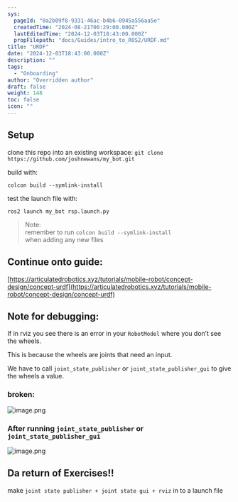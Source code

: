```yaml
---
sys:
  pageId: "0a2b09f8-9331-46ac-b4b6-0945a556aa5e"
  createdTime: "2024-08-21T00:29:00.000Z"
  lastEditedTime: "2024-12-03T18:43:00.000Z"
  propFilepath: "docs/Guides/intro_to_ROS2/URDF.md"
title: "URDF"
date: "2024-12-03T18:43:00.000Z"
description: ""
tags:
  - "Onboarding"
author: "Overridden author"
draft: false
weight: 148
toc: false
icon: ""
---
```


## Setup

clone this repo into an existing workspace:
`git clone https://github.com/joshnewans/my_bot.git`

build with:

`colcon build --symlink-install`

test the launch file with:

`ros2 launch my_bot rsp.launch.py`

> Note:  
> remember to run `colcon build --symlink-install`  
> when adding any new files

## Continue onto guide:

[https://articulatedrobotics.xyz/tutorials/mobile-robot/concept-design/concept-urdf](https://articulatedrobotics.xyz/tutorials/mobile-robot/concept-design/concept-urdf)

## Note for debugging:

If in rviz you see there is an error in your `RobotModel` where you don’t see the wheels.

This is because the wheels are joints that need an input. 

We have to call `joint_state_publisher` or `joint_state_publisher_gui` to give the wheels a value.

### broken:

![image.png](https://prod-files-secure.s3.us-west-2.amazonaws.com/d518164a-d88e-44d1-a4ee-3adb3bd8bce0/96a1d089-1f17-4dbf-8563-f2aef56a4d37/image.png?X-Amz-Algorithm=AWS4-HMAC-SHA256&X-Amz-Content-Sha256=UNSIGNED-PAYLOAD&X-Amz-Credential=ASIAZI2LB466SXWMMQLH%2F20250329%2Fus-west-2%2Fs3%2Faws4_request&X-Amz-Date=20250329T200757Z&X-Amz-Expires=3600&X-Amz-Security-Token=IQoJb3JpZ2luX2VjEBMaCXVzLXdlc3QtMiJGMEQCIEutHo0%2FzhYSq5%2BlFlU3X1MA1Zl5kvIPEKldFF5ReEntAiBoiAs21xJQOxiqVYccT%2BDUx41Lkfj7%2FHuVN4MhtabAQir%2FAwh8EAAaDDYzNzQyMzE4MzgwNSIMb69krL4NiBigUoyCKtwDwHNi3XCI%2F5PW%2Ffxpmpyo3X8zTqVERgKOlPVIC8g5MXu%2FDTXeyi1MYoHQVkYftxO1HQydTaCSPVWHNrW%2FTE2bbdQhmzF2eIehpdFAGSw407aQCi0H4nGqaQ%2BP68iCD%2BzrHK2CzIOQRgCCGZU196CBr3v4sIYQMvKGbXioKgWyi2cKvw4NYuYJLfpujT7DGzrfTsFHCsISxduNcXKBbKGF80EHsXwXZUQAottnn5wgISA4hFHTJYl00Xwf9vdmgjd8%2BNG1XF1B6XCBF2Laq3B9AEi69AkZGu8mtQOyEX%2BMUS7Vcca78qVWmKABDdPT4ExijacETQskLa6rjzowraWMtIZDDR3XE5Mq5IcMDjjE9MpNbHEbUhSDOHxaAdlUyU0Y0YQVSxrtjn6xkC9rhsEI6XIN2CIr4XFOAQZ9lnbQNHTTpLWlyFHIARL3cGSopt%2BljzSJpYSfbIb%2B1wtsd6duvt1Wy3M3g95%2FeI%2B0vFJzj76C3B%2BRelQ20lnpf%2BV1t4h5U9N5WGBx6u%2FSjrkLBCwTITt27Nur28FoQsOuRAw%2BzjLxsE2Qf21cYCNthRcIvRIkQIY%2FosBHZ9mM2Q%2BWFZBVkozqFO0WCdetEqwgqKLo%2BbMAWzSywP7tZ5yUL6Mwt4qhvwY6pgEoVNFNFPnW6jGw3nBCI763Rz4WccuKFeAO75y189EJ2bhLpH8sHBA7duwS4NIJ19dfhms9hJdrXLPGzwtnTnwqckBgRJPWq34u2YOCuu%2BlV4VxaYPKGEfACYkig7uL4NFc8kvCNGGkNjO3VUKjL%2FuxQ3LcuTQ1YCbXfv1%2BLfPB%2FnQrdK4C0ctCpSk1WuuShR%2FJ1JyJWTmZGM8qUsjvLub31CYHfoUj&X-Amz-Signature=838fc66eae1c1a4ee864ce93156d11b6196362ab6b41429a273489c4afecfa83&X-Amz-SignedHeaders=host&x-id=GetObject)

### After running `joint_state_publisher` or `joint_state_publisher_gui`

![image.png](https://prod-files-secure.s3.us-west-2.amazonaws.com/d518164a-d88e-44d1-a4ee-3adb3bd8bce0/130c99c7-1b0b-4031-9953-844fc3950ff4/image.png?X-Amz-Algorithm=AWS4-HMAC-SHA256&X-Amz-Content-Sha256=UNSIGNED-PAYLOAD&X-Amz-Credential=ASIAZI2LB466SXWMMQLH%2F20250329%2Fus-west-2%2Fs3%2Faws4_request&X-Amz-Date=20250329T200757Z&X-Amz-Expires=3600&X-Amz-Security-Token=IQoJb3JpZ2luX2VjEBMaCXVzLXdlc3QtMiJGMEQCIEutHo0%2FzhYSq5%2BlFlU3X1MA1Zl5kvIPEKldFF5ReEntAiBoiAs21xJQOxiqVYccT%2BDUx41Lkfj7%2FHuVN4MhtabAQir%2FAwh8EAAaDDYzNzQyMzE4MzgwNSIMb69krL4NiBigUoyCKtwDwHNi3XCI%2F5PW%2Ffxpmpyo3X8zTqVERgKOlPVIC8g5MXu%2FDTXeyi1MYoHQVkYftxO1HQydTaCSPVWHNrW%2FTE2bbdQhmzF2eIehpdFAGSw407aQCi0H4nGqaQ%2BP68iCD%2BzrHK2CzIOQRgCCGZU196CBr3v4sIYQMvKGbXioKgWyi2cKvw4NYuYJLfpujT7DGzrfTsFHCsISxduNcXKBbKGF80EHsXwXZUQAottnn5wgISA4hFHTJYl00Xwf9vdmgjd8%2BNG1XF1B6XCBF2Laq3B9AEi69AkZGu8mtQOyEX%2BMUS7Vcca78qVWmKABDdPT4ExijacETQskLa6rjzowraWMtIZDDR3XE5Mq5IcMDjjE9MpNbHEbUhSDOHxaAdlUyU0Y0YQVSxrtjn6xkC9rhsEI6XIN2CIr4XFOAQZ9lnbQNHTTpLWlyFHIARL3cGSopt%2BljzSJpYSfbIb%2B1wtsd6duvt1Wy3M3g95%2FeI%2B0vFJzj76C3B%2BRelQ20lnpf%2BV1t4h5U9N5WGBx6u%2FSjrkLBCwTITt27Nur28FoQsOuRAw%2BzjLxsE2Qf21cYCNthRcIvRIkQIY%2FosBHZ9mM2Q%2BWFZBVkozqFO0WCdetEqwgqKLo%2BbMAWzSywP7tZ5yUL6Mwt4qhvwY6pgEoVNFNFPnW6jGw3nBCI763Rz4WccuKFeAO75y189EJ2bhLpH8sHBA7duwS4NIJ19dfhms9hJdrXLPGzwtnTnwqckBgRJPWq34u2YOCuu%2BlV4VxaYPKGEfACYkig7uL4NFc8kvCNGGkNjO3VUKjL%2FuxQ3LcuTQ1YCbXfv1%2BLfPB%2FnQrdK4C0ctCpSk1WuuShR%2FJ1JyJWTmZGM8qUsjvLub31CYHfoUj&X-Amz-Signature=1e0c6632de30bec498f23d8a0136f7362dc373a754ad10a3af11092cbcaa56e4&X-Amz-SignedHeaders=host&x-id=GetObject)

## Da return of Exercises!!

make `joint state publisher + joint state gui + rviz` in to a launch file
